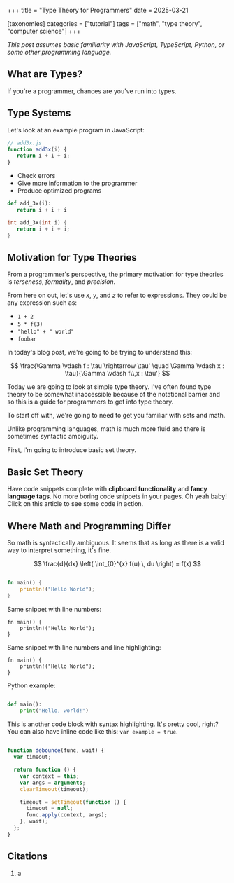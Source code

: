 +++
title = "Type Theory for Programmers"
date = 2025-03-21

[taxonomies]
categories = ["tutorial"]
tags = ["math", "type theory", "computer science"]
+++

*This post assumes basic familiarity with JavaScript, TypeScript, Python, or some other programming language.*

## What are Types?

If you're a programmer, chances are you've run into types.



## Type Systems

Let's look at an example program in JavaScript:

```js
// add3x.js
function add3x(i) {
   return i + i + i;
}
```

- Check errors
- Give more information to the programmer
- Produce optimized programs

```python
def add_3x(i):
   return i + i + i
```

```c
int add_3x(int i) {
   return i + i + i;
}
```

## Motivation for Type Theories

From a programmer's perspective, the primary motivation for type theories is *terseness*, *formality*, and *precision*.

From here on out, let's use $x$, $y$, and $z$ to refer to expressions. They could be any expression such as:

- `1 + 2`
- `5 * f(3)`
- `"hello" + " world"`
- `foobar`



In today's blog post, we're going to be trying to understand this:

$$
\frac{\Gamma \vdash f : \tau \rightarrow \tau' \quad \Gamma \vdash x : \tau}{\Gamma \vdash f\\,x : \tau'}
$$

Today we are going to look at simple type theory. I've often found type theory
to be somewhat inaccessible because of the notational barrier and so this is a
guide for programmers to get into type theory.

To start off with, we're going to need to get you familiar with sets and math.

Unlike programming languages, math is much more fluid and there is sometimes syntactic ambiguity.

First, I'm going to introduce basic set theory.

## Basic Set Theory

Have code snippets complete with **clipboard functionality** and **fancy
language tags**. No more boring code snippets in your pages. Oh yeah baby! Click
on this article to see some code in action.

## Where Math and Programming Differ

So math is syntactically ambiguous. It seems that as long as there is a valid way to interpret something, it's fine.



<!-- more -->

$$
\frac{d}{dx} \left( \int_{0}^{x} f(u) \, du \right) = f(x)
$$

```rust

fn main() {
    println!("Hello World");
}
```

Same snippet with line numbers:

```rust,linenos
fn main() {
    println!("Hello World");
}
```

Same snippet with line numbers and line highlighting:

```rust,hl_lines=2,linenos
fn main() {
    println!("Hello World");
}
```

Python example:

```python

def main():
    print("Hello, world!")
```

This is another code block with syntax highlighting. It's pretty cool, right?
You can also have inline code like this: `var example = true`.

<!-- prettier-ignore-->
```js

function debounce(func, wait) {
  var timeout;

  return function () {
    var context = this;
    var args = arguments;
    clearTimeout(timeout);

    timeout = setTimeout(function () {
      timeout = null;
      func.apply(context, args);
    }, wait);
  };
}
```

## Citations

1. a
